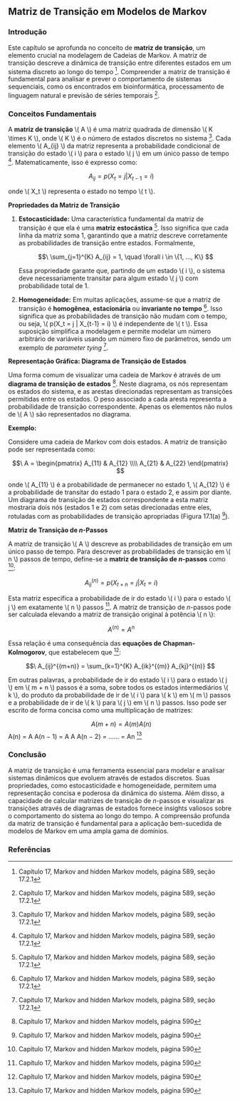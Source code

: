 ## Matriz de Transição em Modelos de Markov

### Introdução
Este capítulo se aprofunda no conceito de **matriz de transição**, um elemento crucial na modelagem de Cadeias de Markov. A matriz de transição descreve a dinâmica de transição entre diferentes estados em um sistema discreto ao longo do tempo [^1]. Compreender a matriz de transição é fundamental para analisar e prever o comportamento de sistemas sequenciais, como os encontrados em bioinformática, processamento de linguagem natural e previsão de séries temporais [^1].

### Conceitos Fundamentais

A **matriz de transição** \\( A \\) é uma matriz quadrada de dimensão \\( K \times K \\), onde \\( K \\) é o número de estados discretos no sistema [^1]. Cada elemento \\( A_{ij} \\) da matriz representa a probabilidade condicional de transição do estado \\( i \\) para o estado \\( j \\) em um único passo de tempo [^1]. Matematicamente, isso é expresso como:

$$\
A_{ij} = p(X_t = j | X_{t-1} = i)
$$

onde \\( X_t \\) representa o estado no tempo \\( t \\).

**Propriedades da Matriz de Transição**

1.  **Estocasticidade:** Uma característica fundamental da matriz de transição é que ela é uma **matriz estocástica** [^1]. Isso significa que cada linha da matriz soma 1, garantindo que a matriz descreve corretamente as probabilidades de transição entre estados. Formalmente,

    $$\
    \sum_{j=1}^{K} A_{ij} = 1, \quad \forall i \in \{1, ..., K\}
    $$

    Essa propriedade garante que, partindo de um estado \\( i \\), o sistema deve necessariamente transitar para algum estado \\( j \\) com probabilidade total de 1.

2.  **Homogeneidade:** Em muitas aplicações, assume-se que a matriz de transição é **homogênea**, **estacionária** ou **invariante no tempo** [^1]. Isso significa que as probabilidades de transição não mudam com o tempo, ou seja, \\( p(X_t = j | X_{t-1} = i) \\) é independente de \\( t \\). Essa suposição simplifica a modelagem e permite modelar um número arbitrário de variáveis usando um número fixo de parâmetros, sendo um exemplo de *parameter tying* [^1].

**Representação Gráfica: Diagrama de Transição de Estados**

Uma forma comum de visualizar uma cadeia de Markov é através de um **diagrama de transição de estados** [^2]. Neste diagrama, os nós representam os estados do sistema, e as arestas direcionadas representam as transições permitidas entre os estados. O peso associado a cada aresta representa a probabilidade de transição correspondente. Apenas os elementos não nulos de \\( A \\) são representados no diagrama.

**Exemplo:**

Considere uma cadeia de Markov com dois estados. A matriz de transição pode ser representada como:

$$\
A = \begin{pmatrix}
A_{11} & A_{12} \\\\
A_{21} & A_{22}
\end{pmatrix}
$$

onde \\( A_{11} \\) é a probabilidade de permanecer no estado 1, \\( A_{12} \\) é a probabilidade de transitar do estado 1 para o estado 2, e assim por diante. Um diagrama de transição de estados correspondente a esta matriz mostraria dois nós (estados 1 e 2) com setas direcionadas entre eles, rotuladas com as probabilidades de transição apropriadas (Figura 17.1(a) [^2]).

**Matriz de Transição de *n*-Passos**

A matriz de transição \\( A \\) descreve as probabilidades de transição em um único passo de tempo. Para descrever as probabilidades de transição em \\( n \\) passos de tempo, define-se a **matriz de transição de *n*-passos** como [^2]:

$$\
A^{(n)}_{ij} = p(X_{t+n} = j | X_t = i)
$$

Esta matriz especifica a probabilidade de ir do estado \\( i \\) para o estado \\( j \\) em exatamente \\( n \\) passos [^2]. A matriz de transição de *n*-passos pode ser calculada elevando a matriz de transição original à potência \\( n \\):

$$\
A^{(n)} = A^n
$$

Essa relação é uma consequência das **equações de Chapman-Kolmogorov**, que estabelecem que [^2]:

$$\
A_{ij}^{(m+n)} = \sum_{k=1}^{K} A_{ik}^{(m)} A_{kj}^{(n)}
$$

Em outras palavras, a probabilidade de ir do estado \\( i \\) para o estado \\( j \\) em \\( m + n \\) passos é a soma, sobre todos os estados intermediários \\( k \\), do produto da probabilidade de ir de \\( i \\) para \\( k \\) em \\( m \\) passos e a probabilidade de ir de \\( k \\) para \\( j \\) em \\( n \\) passos. Isso pode ser escrito de forma concisa como uma multiplicação de matrizes:

$$\
A(m + n) = A(m)A(n)
$$
A(n) = A A(n − 1) = A A A(n − 2) = …… = An [^2]

### Conclusão

A matriz de transição é uma ferramenta essencial para modelar e analisar sistemas dinâmicos que evoluem através de estados discretos. Suas propriedades, como estocasticidade e homogeneidade, permitem uma representação concisa e poderosa da dinâmica do sistema. Além disso, a capacidade de calcular matrizes de transição de *n*-passos e visualizar as transições através de diagramas de estados fornece insights valiosos sobre o comportamento do sistema ao longo do tempo. A compreensão profunda da matriz de transição é fundamental para a aplicação bem-sucedida de modelos de Markov em uma ampla gama de domínios.

### Referências
[^1]: Capítulo 17, Markov and hidden Markov models, página 589, seção 17.2.1
[^2]: Capítulo 17, Markov and hidden Markov models, página 590
<!-- END -->
